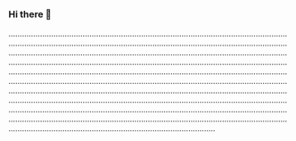 ### Hi there 👋

....................................................................................................................................................................................................................................................................................................................................................................................................................................................................................................................................................................................................................................................................................................................................................................................................................................................................................................................................................................................................................................................................................................................................................................................................................................................................................................................................................................................